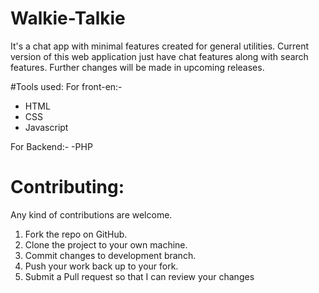 # Walkie-Talkie
It's a chat app with minimal features created for general utilities. Current version of this web application just have chat features along with search features. Further changes will be made in upcoming releases.

#Tools used:
For front-en:-
- HTML
- CSS
- Javascript

For Backend:-
-PHP

# Contributing:
Any kind of contributions are welcome.

1) Fork the repo on GitHub.
2) Clone the project to your own machine.
3) Commit changes to development branch.
4) Push your work back up to your fork.
5) Submit a Pull request so that I can review your changes
